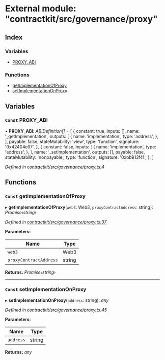 # External module: "contractkit/src/governance/proxy"

## Index

### Variables

* [PROXY_ABI](_contractkit_src_governance_proxy_.md#const-proxy_abi)

### Functions

* [getImplementationOfProxy](_contractkit_src_governance_proxy_.md#const-getimplementationofproxy)
* [setImplementationOnProxy](_contractkit_src_governance_proxy_.md#const-setimplementationonproxy)

## Variables

### `Const` PROXY_ABI

• **PROXY_ABI**: *ABIDefinition[]* = [
  {
    constant: true,
    inputs: [],
    name: '_getImplementation',
    outputs: [
      {
        name: 'implementation',
        type: 'address',
      },
    ],
    payable: false,
    stateMutability: 'view',
    type: 'function',
    signature: '0x42404e07',
  },
  {
    constant: false,
    inputs: [
      {
        name: 'implementation',
        type: 'address',
      },
    ],
    name: '_setImplementation',
    outputs: [],
    payable: false,
    stateMutability: 'nonpayable',
    type: 'function',
    signature: '0xbb913f41',
  },
]

*Defined in [contractkit/src/governance/proxy.ts:4](https://github.com/celo-org/celo-monorepo/blob/master/packages/contractkit/src/governance/proxy.ts#L4)*

## Functions

### `Const` getImplementationOfProxy

▸ **getImplementationOfProxy**(`web3`: Web3, `proxyContractAddress`: string): *Promise‹string›*

*Defined in [contractkit/src/governance/proxy.ts:37](https://github.com/celo-org/celo-monorepo/blob/master/packages/contractkit/src/governance/proxy.ts#L37)*

**Parameters:**

Name | Type |
------ | ------ |
`web3` | Web3 |
`proxyContractAddress` | string |

**Returns:** *Promise‹string›*

___

### `Const` setImplementationOnProxy

▸ **setImplementationOnProxy**(`address`: string): *any*

*Defined in [contractkit/src/governance/proxy.ts:45](https://github.com/celo-org/celo-monorepo/blob/master/packages/contractkit/src/governance/proxy.ts#L45)*

**Parameters:**

Name | Type |
------ | ------ |
`address` | string |

**Returns:** *any*
